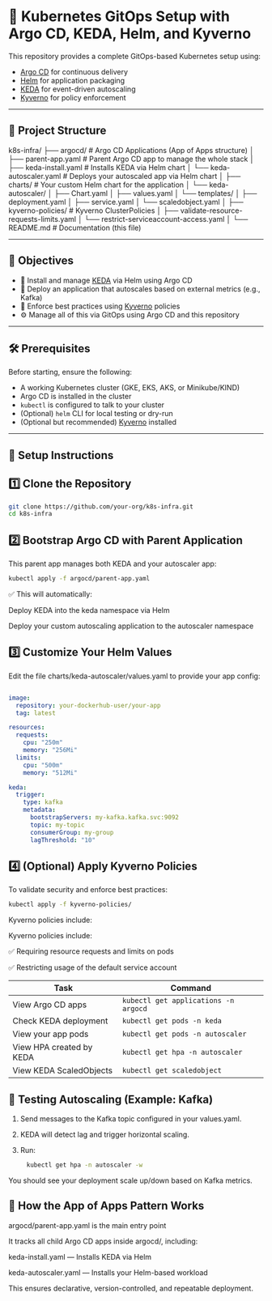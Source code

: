 # 🚀 Kubernetes GitOps Setup with Argo CD, KEDA, Helm, and Kyverno

This repository provides a complete GitOps-based Kubernetes setup using:

- [Argo CD](https://argo-cd.readthedocs.io/) for continuous delivery  
- [Helm](https://helm.sh/) for application packaging  
- [KEDA](https://keda.sh/) for event-driven autoscaling  
- [Kyverno](https://kyverno.io/) for policy enforcement  

---

## 📁 Project Structure

k8s-infra/
├── argocd/ # Argo CD Applications (App of Apps structure)
│ ├── parent-app.yaml # Parent Argo CD app to manage the whole stack
│ ├── keda-install.yaml # Installs KEDA via Helm chart
│ └── keda-autoscaler.yaml # Deploys your autoscaled app via Helm chart
│
├── charts/ # Your custom Helm chart for the application
│ └── keda-autoscaler/
│ ├── Chart.yaml
│ ├── values.yaml
│ └── templates/
│ ├── deployment.yaml
│ ├── service.yaml
│ └── scaledobject.yaml
│
├── kyverno-policies/ # Kyverno ClusterPolicies
│ ├── validate-resource-requests-limits.yaml
│ └── restrict-serviceaccount-access.yaml
│
└── README.md # Documentation (this file)


---

## 🎯 Objectives

- 🔧 Install and manage [KEDA](https://keda.sh/) via Helm using Argo CD  
- 🚀 Deploy an application that autoscales based on external metrics (e.g., Kafka)  
- 🔐 Enforce best practices using [Kyverno](https://kyverno.io/) policies  
- ⚙️ Manage all of this via GitOps using Argo CD and this repository  

---

## 🛠️ Prerequisites

Before starting, ensure the following:

- A working Kubernetes cluster (GKE, EKS, AKS, or Minikube/KIND)  
- Argo CD is installed in the cluster  
- `kubectl` is configured to talk to your cluster  
- (Optional) `helm` CLI for local testing or dry-run  
- (Optional but recommended) [Kyverno](https://kyverno.io/docs/installation/) installed  

---

## 🚀 Setup Instructions

## 1️⃣ Clone the Repository

```bash
git clone https://github.com/your-org/k8s-infra.git
cd k8s-infra
```

## 2️⃣ Bootstrap Argo CD with Parent Application
This parent app manages both KEDA and your autoscaler app:
```bash
kubectl apply -f argocd/parent-app.yaml
```

✅ This will automatically:

Deploy KEDA into the keda namespace via Helm

Deploy your custom autoscaling application to the autoscaler namespace

## 3️⃣ Customize Your Helm Values
Edit the file charts/keda-autoscaler/values.yaml to provide your app config:
```yaml

image:
  repository: your-dockerhub-user/your-app
  tag: latest

resources:
  requests:
    cpu: "250m"
    memory: "256Mi"
  limits:
    cpu: "500m"
    memory: "512Mi"

keda:
  trigger:
    type: kafka
    metadata:
      bootstrapServers: my-kafka.kafka.svc:9092
      topic: my-topic
      consumerGroup: my-group
      lagThreshold: "10"
```
## 4️⃣ (Optional) Apply Kyverno Policies
To validate security and enforce best practices:

```bash
kubectl apply -f kyverno-policies/

```

Kyverno policies include:

Kyverno policies include:

  ✅ Requiring resource requests and limits on pods

  ✅ Restricting usage of the default service account

| Task                     | Command                              |
| ------------------------ | ------------------------------------ |
| View Argo CD apps        | `kubectl get applications -n argocd` |
| Check KEDA deployment    | `kubectl get pods -n keda`           |
| View your app pods       | `kubectl get pods -n autoscaler`     |
| View HPA created by KEDA | `kubectl get hpa -n autoscaler`      |
| View KEDA ScaledObjects  | `kubectl get scaledobject`           |

## 🔄 Testing Autoscaling (Example: Kafka)

  1. Send messages to the Kafka topic configured in your values.yaml.

  2. KEDA will detect lag and trigger horizontal scaling.

  3. Run:
   ```bash
        kubectl get hpa -n autoscaler -w
   ```
  You should see your deployment scale up/down based on Kafka metrics.

## 🧠 How the App of Apps Pattern Works

argocd/parent-app.yaml is the main entry point

It tracks all child Argo CD apps inside argocd/, including:

  keda-install.yaml — Installs KEDA via Helm

  keda-autoscaler.yaml — Installs your Helm-based workload

This ensures declarative, version-controlled, and repeatable deployment.

